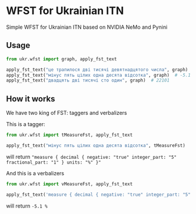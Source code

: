 # WFST for Ukrainian ITN

Simple WFST for Ukrainian ITN based on NVIDIA NeMo and Pynini

## Usage

```python
from ukr.wfst import graph, apply_fst_text

apply_fst_text("це трапилося дві тисячі девятнадцятого числа", graph)  # це трапилося 2019 числа
apply_fst_text("мінус пять цілих одна десята відсотка", graph)  # -5.1 %
apply_fst_text("двадцять дві тисячі сто один", graph)  # 22101
```

## How it works

We have two king of FST: taggers and verbalizers

This is a tagger:

```python
from ukr.wfst import tMeasureFst, apply_fst_text

apply_fst_text("мінус пять цілих одна десята відсотка", tMeasureFst)  
```

will return `"measure { decimal { negative: "true" integer_part: "5" fractional_part: "1" } units: "%" }"`

And this is a verbalizers

```python
from ukr.wfst import vMeasureFst, apply_fst_text

apply_fst_text('measure { decimal { negative: "true" integer_part: "5" fractional_part: "1" } units: "%" }', vMeasureFst)  
```

will return `-5.1 %`